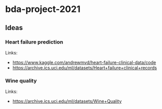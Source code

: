 # bda-project-2021

## Ideas

### Heart failure prediction

Links:
- https://www.kaggle.com/andrewmvd/heart-failure-clinical-data/code
- https://archive.ics.uci.edu/ml/datasets/Heart+failure+clinical+records

### Wine quality

Links:
- https://archive.ics.uci.edu/ml/datasets/Wine+Quality
